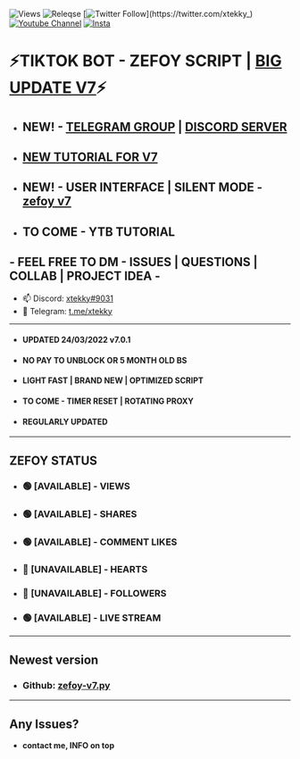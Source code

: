 ![Views](https://img.shields.io/github/commit-activity/y/xtekky/zefoy)
![Releqse](https://img.shields.io/github/v/release/xtekky/zefoy?include_prereleases)
[![Twitter Follow](https://img.shields.io/twitter/follow/_R1bang_.svg?style=social&label=xtekky_)](https://twitter.com/xtekky_) 
[![Youtube Channel](https://img.shields.io/youtube/channel/subscribers/UCVCxigi4I9fTuIxTlM9amtA?style=social)](https://www.youtube.com/channel/UC6JZx44gSD6-X_8xZoTMXUg)
[![Insta](https://img.shields.io/twitter/follow/lol_kris?label=Instagram&logo=instagram&logoColor=red&style=social)](https://instagram.com/xtekky)
# ⚡TIKTOK BOT - ZEFOY SCRIPT | [BIG UPDATE V7](https://github.com/xtekky/zefoy/tree/main/bots)⚡
- ## NEW! - [TELEGRAM GROUP](https://t.me/onlpx) | [DISCORD SERVER](https://discord.gg/m6wdhpMV5A)
- ## [NEW TUTORIAL FOR V7](https://github.com/xtekky/zefoy/blob/main/NEW-TUTORIAL.md)
- ## NEW! -  USER INTERFACE | SILENT MODE - [zefoy v7](https://github.com/xtekky/zefoy/tree/main/bots/zefoy-v7.py)
- ## TO COME - YTB TUTORIAL
## - FEEL FREE TO DM - ISSUES | QUESTIONS | COLLAB | PROJECT IDEA -
- 📫 Discord: [xtekky#9031](https://discord.gg/)
- 📲 Telegram: [t.me/xtekky](https://t.me/xtekky)
----
- #### UPDATED 24/03/2022 v7.0.1
- #### NO PAY TO UNBLOCK OR 5 MONTH OLD BS
- #### LIGHT FAST | BRAND NEW | OPTIMIZED SCRIPT
- #### TO COME - TIMER RESET | ROTATING PROXY
- #### REGULARLY UPDATED
----
## ZEFOY STATUS
- ### 🟢 [AVAILABLE]  - VIEWS           
- ### 🟢 [AVAILABLE] - SHARES         
- ### 🟢 [AVAILABLE] - COMMENT LIKES  
- ### 🔴 [UNAVAILABLE] - HEARTS         
- ### 🔴 [UNAVAILABLE] - FOLLOWERS       
- ### 🟢 [AVAILABLE] - LIVE STREAM     

----
## Newest version
- ### Github: [zefoy-v7.py](https://github.com/xtekky/zefoy/blob/main/bots/zefoy-v7.py)
_______
## Any Issues?
- **contact me, INFO on top**

